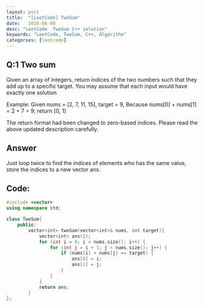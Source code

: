 ```yaml
---
layout: post
title:  "[LeetCode] TwoSum"
date:   2016-06-08
desc: "LeetCode  TwoSum C++ solution"
keywords: "LeetCode, TwoSum, C++, Algorithm"
categories: [leetcode]
---
```


## Q:1 Two sum
 Given an array of integers, return indices of the two numbers such that they add up to a specific target.
 You may assume that each input would have exactly one solution

 Example:
 Given nums = [2, 7, 11, 15], target = 9,
 Because nums[0] + nums[1] = 2 + 7 = 9;
 return [0, 1]

 The return format had been changed to zero-based indices. Please read the above updated description carefully.

## Answer
Just loop twice to find the indices of elements who has the same value, store the indices to a new vector ans.

## Code:

```cpp
#include <vector>
using namespace std;

class TwoSum{
    public:
        vector<int> twoSum(vector<int>& nums, int target){
            vector<int> ans(2);
            for (int i = 0; i < nums.size(); i++) {
                for (int j = i + 1; j < nums.size(); j++) {
                    if (nums[i] + nums[j] == target) {
                        ans[0] = i;
                        ans[1] = j;
                    }
                }
            }
            return ans;
        }
};

```
